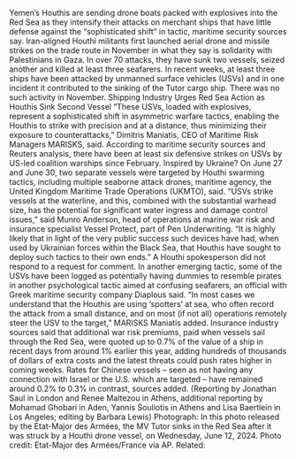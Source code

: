 Yemen’s Houthis are sending drone boats packed with explosives into the Red Sea as they intensify their attacks on merchant ships that have little defense against the “sophisticated shift” in tactic, maritime security sources say.
Iran-aligned Houthi militants first launched aerial drone and missile strikes on the trade route in November in what they say is solidarity with Palestinians in Gaza. In over 70 attacks, they have sunk two vessels, seized another and killed at least three seafarers.
In recent weeks, at least three ships have been attacked by unmanned surface vehicles (USVs) and in one incident it contributed to the sinking of the Tutor cargo ship. There was no such activity in November.
Shipping Industry Urges Red Sea Action as Houthis Sink Second Vessel
“These USVs, loaded with explosives, represent a sophisticated shift in asymmetric warfare tactics, enabling the Houthis to strike with precision and at a distance, thus minimizing their exposure to counterattacks,” Dimitris Maniatis, CEO of Maritime Risk Managers MARISKS, said.
According to maritime security sources and Reuters analysis, there have been at least six defensive strikes on USVs by US-led coalition warships since February.
Inspired by Ukraine?
On June 27 and June 30, two separate vessels were targeted by Houthi swarming tactics, including multiple seaborne attack drones, maritime agency, the United Kingdom Maritime Trade Operations (UKMTO), said.
“USVs strike vessels at the waterline, and this, combined with the substantial warhead size, has the potential for significant water ingress and damage control issues,” said Munro Anderson, head of operations at marine war risk and insurance specialist Vessel Protect, part of Pen Underwriting.
“It is highly likely that in light of the very public success such devices have had, when used by Ukrainian forces within the Black Sea, that Houthis have sought to deploy such tactics to their own ends.”
A Houthi spokesperson did not respond to a request for comment.
In another emerging tactic, some of the USVs have been logged as potentially having dummies to resemble pirates in another psychological tactic aimed at confusing seafarers, an official with Greek maritime security company Diaplous said.
“In most cases we understand that the Houthis are using ‘spotters’ at sea, who often record the attack from a small distance, and on most (if not all) operations remotely steer the USV to the target,” MARISKS Maniatis added.
Insurance industry sources said that additional war risk premiums, paid when vessels sail through the Red Sea, were quoted up to 0.7% of the value of a ship in recent days from around 1% earlier this year, adding hundreds of thousands of dollars of extra costs and the latest threats could push rates higher in coming weeks.
Rates for Chinese vessels – seen as not having any connection with Israel or the U.S. which are targeted – have remained around 0.2% to 0.3% in contrast, sources added.
(Reporting by Jonathan Saul in London and Renee Maltezou in Athens, additional reporting by Mohamad Ghobari in Aden, Yannis Souliotis in Athens and Lisa Baertlein in Los Angeles; editing by Barbara Lewis)
Photograph: In this photo released by the Etat-Major des Armées, the MV Tutor sinks in the Red Sea after it was struck by a Houthi drone vessel, on Wednesday, June 12, 2024. Photo credit: Etat-Major des Armées/France via AP.
Related:
